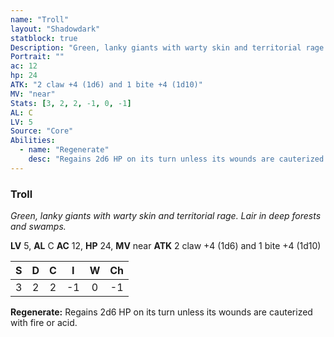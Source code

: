 ```yaml
---
name: "Troll"
layout: "Shadowdark"
statblock: true
Description: "Green, lanky giants with warty skin and territorial rage. Lair in deep forests and swamps."
Portrait: ""
ac: 12
hp: 24
ATK: "2 claw +4 (1d6) and 1 bite +4 (1d10)"
MV: "near"
Stats: [3, 2, 2, -1, 0, -1]
AL: C
LV: 5
Source: "Core"
Abilities:
  - name: "Regenerate"
    desc: "Regains 2d6 HP on its turn unless its wounds are cauterized with fire or acid."
---
```


### Troll

_Green, lanky giants with warty skin and territorial rage. Lair in deep forests and swamps._

**LV** 5, **AL** C
**AC** 12, **HP** 24, **MV** near
**ATK** 2 claw +4 (1d6) and 1 bite +4 (1d10)

|  S  |  D  |  C  |  I  |  W  |  Ch  |
|:---:|:---:|:---:|:---:|:---:|:----:|
| 3 | 2 | 2 | -1 | 0 | -1 |

**Regenerate:** Regains 2d6 HP on its turn unless its wounds are cauterized with fire or acid.

